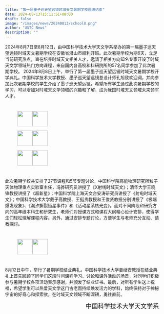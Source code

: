 ```yaml
---
title: "第一届墨子巡天望远镜时域天文暑期学校圆满结束"
date: 2024-08-13T15:11:51+08:00
draft: false
image: "/images/news/20240813/school8.png"
author: "USTC News"
description: ""
---
```

2024年8月7日至8月12日，由中国科学技术大学天文学系举办的第一届墨子巡天望远镜时域天文暑期学校在安徽省潜山市顺利开班。此次暑期学校为期6天，立足当前研究热点，旨在培养时域天文相关人才，邀请了相关方向知名专家开设了时域天文学领域热门方向课程，来自国内各高校和科研院所的57名同学参加了此次暑期学校。
2024年8月8日上午，举行了第一届墨子巡天望远镜时域天文暑期学校开学典礼。中国科学技术大学教授、墨子巡天望远镜总设计师孔旭致欢迎词，并向参加此次暑期学校的学生介绍了墨子巡天望远镜，希望所有学生通过此次暑期学校的学习，可以增加对时域天文学领域的兴趣和了解，成为我国时域天文领域未来领军人才。

<p style="margin-bottom: 40px;"></p> <!-- 增加空行 -->

<figure>
<img src="/images/news/20240813/school1.png" width = "50" height = "50"/><img src="/images/news/20240813/school2.png" width = "50" height = "50"/>
<figcaption></figcaption>
</figure>

<figure>
<img src="/images/news/20240813/school3.png" width = "50" height = "50"/><img src="/images/news/20240813/school4.png" width = "50" height = "50"/>
<figcaption></figcaption>
</figure>

<figure>
<img src="/images/news/20240813/school5.png" width = "50" height = "50"/><img src="/images/news/20240813/school7.png" width = "50" height = "50"/>
<figcaption></figcaption>
</figure>

<p style="margin-bottom: 40px;"></p> <!-- 增加空行 -->

此次暑期学校共安排了27节课程和5节专题讨论，中国科学院高能物理研究所粒子天体物理重点实验室主任，冯骅研究员讲授了《X射线时域天文》；清华大学王晓锋教授讲授了《超新星》；中国科学院上海天文台安涛研究员讲授了《射电时域天文》；中国科学技术大学戴子高教授、王挺贵教授和王俊贤教授分别讲授了《极端爆发现象》、《潮汐撕裂恒星事件》和《活动星系核光变》。面对不同阶段和研究方向的高年级本科生和研究生，老师们对授课方式和课程大纲精心设计安排，使得学生们轻松理解课程内容。另外，通过安排专题讨论，方便学生与老师充分互动、请教探讨。

<p style="margin-bottom: 40px;"></p> <!-- 增加空行 -->

<figure>
<img src="/images/news/20240813/school8.png" width = "50" height = "50"/><img src="/images/news/20240813/school9.png" width = "50" height = "50"/>
<figcaption></figcaption>
</figure>

<p style="margin-bottom: 40px;"></p> <!-- 增加空行 -->

8月12日中午，举行了暑期学校结业典礼。中国科学技术大学姜继安教授在结业典礼上首先回顾了同学们这段时间课程学习、讨论和课外活动的场景，对同学们积极参与暑期学校各项活动表示感谢，并颁发了结业证书。最后，对所有学生送上祝福，希望学生可以热爱天文学这门古老而持续焕发活力的学科，始终保持对于神秘宇宙的好奇心和探索欲，在时域天文领域不断深耕，勇往直前。

<div style="text-align: right; font-size: 20px;">中国科学技术大学天文学系</div>

